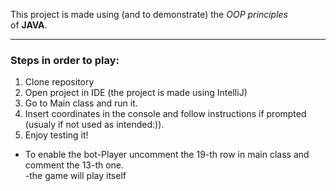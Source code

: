 This project is made using (and to demonstrate) the *OOP principles* of **JAVA**. 

---
### Steps in order to play:
1. Clone repository
2. Open project in IDE (the project is made using IntelliJ)
3. Go to Main class and run it.
4. Insert coordinates in the console and follow instructions if prompted (usualy if not used as intended:)).
5. Enjoy testing it!

* To enable the bot-Player uncomment the 19-th row in main class and comment the 13-th one.  
-the game will play itself